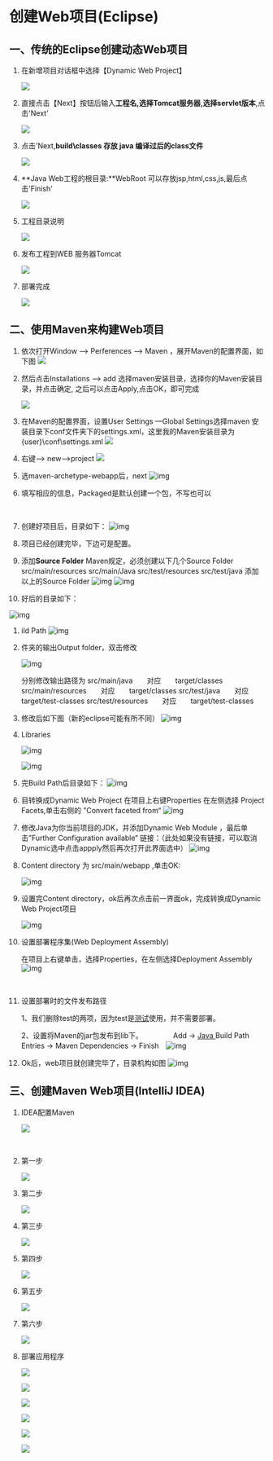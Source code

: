 # 创建Web项目(Eclipse)

## 一、传统的Eclipse创建动态Web项目

1. 在新增项目对话框中选择【Dynamic Web Project】

   ![](http://opzv089nq.bkt.clouddn.com/17-8-27/59672629.jpg)

2. 直接点击【Next】按钮后输入**工程名,选择Tomcat服务器,选择servlet版本**,点击'Next'

   ![](http://opzv089nq.bkt.clouddn.com/17-8-27/92660767.jpg)

3. 点击'Next,**build\classes 存放 java 编译过后的class文件**

   ![](http://opzv089nq.bkt.clouddn.com/17-8-27/73063082.jpg)

4. **Java Web工程的根目录:**WebRoot 可以存放jsp,html,css,js,最后点击'Finish'

   ![](http://opzv089nq.bkt.clouddn.com/17-8-27/68675658.jpg)

5. 工程目录说明

   ![](http://opzv089nq.bkt.clouddn.com/17-8-27/40250067.jpg)

6. 发布工程到WEB 服务器Tomcat

   ![](http://opzv089nq.bkt.clouddn.com/17-8-27/77922628.jpg)

7. 部署完成

   ![](http://opzv089nq.bkt.clouddn.com/17-8-27/66523033.jpg)



## 二、使用Maven来构建Web项目

1. 依次打开Window –> Perferences –> Maven ，展开Maven的配置界面，如下图
   ![](http://opzv089nq.bkt.clouddn.com/17-7-4/52235848.jpg)

2. 然后点击Installations –> add 选择maven安装目录，选择你的Maven安装目录，并点击确定, 之后可以点击Apply,点击OK，即可完成 

   ![](http://opzv089nq.bkt.clouddn.com/17-7-4/79566057.jpg)

3. 在Maven的配置界面，设置User Settings —Global Settings选择maven 安装目录下conf文件夹下的settings.xml，这里我的Maven安装目录为{user}\conf\settings.xml
   ![](http://opzv089nq.bkt.clouddn.com/17-7-4/81066420.jpg)

4. 右键—> new—>project
   ![](http://opzv089nq.bkt.clouddn.com/17-8-29/84469309.jpg)

5. 选maven-archetype-webapp后，next
   ![img](http://images.cnitblog.com/blog/201693/201310/10160452-e2627b10020848e3b385b9e012fdf432.png)

6. 填写相应的信息，Packaged是默认创建一个包，不写也可以

   ​

7. 创建好项目后，目录如下：
   ![img](http://images.cnitblog.com/blog/201693/201310/10162503-5c30f5375dc2410d8ff3ac049cc1c145.png)

8. 项目已经创建完毕，下边可是配置。

9. 添加**Source Folder**
   Maven规定，必须创建以下几个Source Folder
   src/main/resources
   src/main/Java
   src/test/resources
   src/test/java
   添加以上的Source Folder
   ![img](http://images.cnitblog.com/blog/201693/201310/10164131-d6487e13a6f049518e0ead37d9cf3a4b.png)
   ![img](http://images.cnitblog.com/blog/201693/201310/10164259-9e2ac0978eda4b06b5758666b4c322f0.png)

10. 好后的目录如下：

![img](http://images.cnitblog.com/blog/201693/201310/10163838-0146632c1a5a40218959849af2abd575.png)

1. ild Path
   ![img](http://images.cnitblog.com/blog/201693/201310/10164458-e97d972bce1c4798ac4a51d28cd57fab.png)

2. 件夹的输出Output folder，双击修改

   ![img](http://images.cnitblog.com/blog/201693/201310/10164910-d9b3a1caad5248758ccb3407e55aff83.png)

     分别修改输出路径为
     src/main/java　　对应　　target/classes
     src/main/resources　　对应　　target/classes
     src/test/java　　对应　　target/test-classes
     src/test/resources　　对应　　target/test-classes

3. 修改后如下图（新的eclipse可能有所不同）
   ![img](http://images.cnitblog.com/blog/201693/201310/10165443-a52ab62db62046838012e68b8af9363e.png)

4. Libraries

   ![img](http://images.cnitblog.com/blog/201693/201310/10165736-5fdcac5eb76346f8b53bb972aa279773.png)

   ![img](http://images.cnitblog.com/blog/201693/201310/10165628-12ed162df58f4b438afbde3d2d6b4ca8.png)


1. 完Build Path后目录如下：
   ![img](http://images.cnitblog.com/blog/201693/201310/10165905-1c75116b05a1460f846096a624614610.png)

2. 目转换成Dynamic Web Project
   在项目上右键Properties
   在左侧选择 Project Facets,单击右侧的 ”Convert faceted from“
   ![img](http://images.cnitblog.com/blog/201693/201310/15151904-2772ef3fd9ae46aa87492d43018ac35d.png)

3. 修改Java为你当前项目的JDK，并添加Dynamic Web Module ，最后单击”Further Configuration available“ 链接：（此处如果没有链接，可以取消Dynamic选中点击appply然后再次打开此界面选中）
   ![img](http://images.cnitblog.com/blog/201693/201310/15152147-6586dbc7ae9f425c93a6a266bfe132ea.png)

4. Content directory 为 src/main/webapp ,单击OK:

   ![img](http://images.cnitblog.com/blog/201693/201310/15152349-616b3a06e39844fdb44ff923eabbede7.png)



1. 设置完Content directory，ok后再次点击前一界面ok，完成转换成Dynamic Web Project项目

   ![img](http://images.cnitblog.com/blog/201693/201310/15152550-44d0044f9ce34f1083f33c7f994cdd7b.png)

2. 设置部署程序集(Web Deployment Assembly)

   在项目上右键单击，选择Properties，在左侧选择Deployment Assembly
   ![img](http://images.cnitblog.com/blog/201693/201310/15153759-a38429073a1448d39284da65238e0a32.png)

   ​

3. 设置部署时的文件发布路径

   1、我们删除test的两项，因为test是[测试](http://lib.csdn.net/base/softwaretest)使用，并不需要部署。

   2、设置将Maven的jar包发布到lib下。 
   　　　　Add -> [Java ](http://lib.csdn.net/base/java)Build Path Entries -> Maven Dependencies -> Finish　![img](http://images.cnitblog.com/blog/201693/201310/15154111-ddf9bf23bbe74b98af595567773ad142.png)

4. Ok后，web项目就创建完毕了，目录机构如图
   ![img](http://images.cnitblog.com/blog/201693/201310/15154559-13a29cbeb6a0411289044e901197f6b9.png)

## 三、创建Maven Web项目(IntelliJ IDEA)

1. IDEA配置Maven

   ![](http://opzv089nq.bkt.clouddn.com/17-8-27/56070792.jpg)

   ​

2. 第一步

   ![](http://opzv089nq.bkt.clouddn.com/17-8-24/88944034.jpg)

3. 第二步

   ![](http://opzv089nq.bkt.clouddn.com/17-8-27/49631769.jpg)

4. 第三步

   ![](http://opzv089nq.bkt.clouddn.com/17-8-27/38545561.jpg)

5. 第四步

   ![](http://opzv089nq.bkt.clouddn.com/17-8-27/66076017.jpg)

6. 第五步

   ![](http://opzv089nq.bkt.clouddn.com/17-8-27/49607680.jpg)

7. 第六步

   ![](http://opzv089nq.bkt.clouddn.com/17-8-27/56620951.jpg)

8. 部署应用程序

   ![](http://opzv089nq.bkt.clouddn.com/17-8-27/62134852.jpg)

   ![](http://opzv089nq.bkt.clouddn.com/17-8-27/48219670.jpg)

   ![](http://opzv089nq.bkt.clouddn.com/17-8-27/59269765.jpg)

   ![](http://opzv089nq.bkt.clouddn.com/17-8-27/24252815.jpg)

   ![](http://opzv089nq.bkt.clouddn.com/17-8-27/5962114.jpg)

   ![](http://opzv089nq.bkt.clouddn.com/17-8-27/6765812.jpg)


